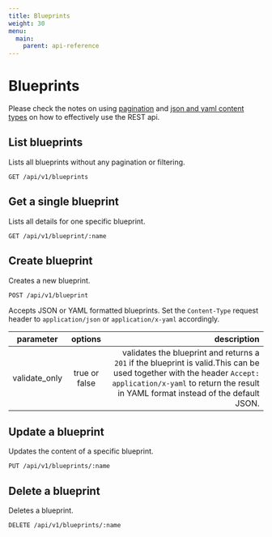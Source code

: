 ```yaml
---
title: Blueprints
weight: 30
menu:
  main:
    parent: api-reference
---
```


# Blueprints

Please check the notes on using [pagination](/documentation/api-reference/#pagination) and [json and yaml content types](/documentation/api-reference/#content-types) on how to effectively use the REST api.

## List blueprints

Lists all blueprints without any pagination or filtering.

    GET /api/v1/blueprints

## Get a single blueprint

Lists all details for one specific blueprint.

    GET /api/v1/blueprint/:name

## Create blueprint

Creates a new blueprint.

    POST /api/v1/blueprint

Accepts JSON or YAML formatted blueprints. Set the `Content-Type` request header to `application/json` or `application/x-yaml` accordingly.

| parameter     | options           | description      |
| ------------- |:-----------------:| ----------------:|
| validate_only | true or false     | validates the blueprint and returns a `201` if the blueprint is valid.This can be used together with the header `Accept: application/x-yaml` to return the result in YAML format instead of the default JSON.     

## Update a blueprint

Updates the content of a specific blueprint.

    PUT /api/v1/blueprints/:name

## Delete a blueprint

Deletes a blueprint.        

    DELETE /api/v1/blueprints/:name